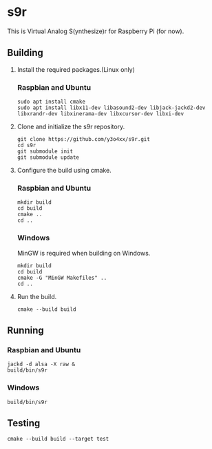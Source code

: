 s9r
===

This is Virtual Analog S(ynthesize)r for Raspberry Pi (for now).

Building
---

1. Install the required packages.(Linux only)

    ### Raspbian and Ubuntu

    ```shell
    sudo apt install cmake
    sudo apt install libx11-dev libasound2-dev libjack-jackd2-dev libxrandr-dev libxinerama-dev libxcursor-dev libxi-dev
    ```

2. Clone and initialize the s9r repository.

    ```shell
    git clone https://github.com/y3o4xx/s9r.git
    cd s9r
    git submodule init
    git submodule update
    ```

3. Configure the build using cmake.

    ### Raspbian and Ubuntu

    ```shell
    mkdir build
    cd build
    cmake ..
    cd ..
    ```

    ### Windows

    MinGW is required when building on Windows.

    ```shell
    mkdir build
    cd build
    cmake -G "MinGW Makefiles" ..
    cd ..
    ```

4. Run the build.

    ```shell
    cmake --build build
    ```

Running
---

### Raspbian and Ubuntu

```shell
jackd -d alsa -X raw &
build/bin/s9r
```

### Windows

```shell
build/bin/s9r
```

Testing
---

```shell
cmake --build build --target test
```
